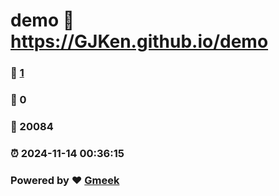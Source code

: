# demo :link: https://GJKen.github.io/demo 
### :page_facing_up: [1](https://GJKen.github.io/demo/tag.html) 
### :speech_balloon: 0 
### :hibiscus: 20084 
### :alarm_clock: 2024-11-14 00:36:15 
### Powered by :heart: [Gmeek](https://github.com/Meekdai/Gmeek)
